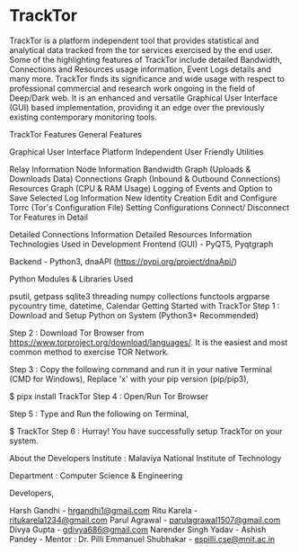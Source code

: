 # TrackTor
TrackTor is a platform independent tool that provides statistical and analytical data tracked from the tor services exercised by the end user. Some of the highlighting features of TrackTor include detailed Bandwidth, Connections and Resources usage information, Event Logs details and many more. TrackTor finds its significance and wide usage with respect to professional commercial and research work ongoing in the field of Deep/Dark web. It is an enhanced and versatile Graphical User Interface (GUI) based implementation, providing it an edge over the previously existing contemporary monitoring tools.

TrackTor Features
General Features

Graphical User Interface
Platform Independent
User Friendly
Utilities

Relay Information
Node Information
Bandwidth Graph (Uploads & Downloads Data)
Connections Graph (Inbound & Outbound Connections)
Resources Graph (CPU & RAM Usage)
Logging of Events and Option to Save Selected Log Information
New Identity Creation
Edit and Configure Torrc (Tor's Configuration File)
Setting Configurations
Connect/ Disconnect Tor
Features in Detail

Detailed Connections Information
Detailed Resources Information
Technologies Used in Development
Frontend (GUI) - PyQT5, Pyqtgraph

Backend - Python3, dnaAPI (https://pypi.org/project/dnaApi/)

Python Modules & Libraries Used

psutil,
getpass
sqlite3
threading
numpy
collections
functools
argparse
pycountry
time, datetime, Calendar
Getting Started with TrackTor
Step 1 : Download and Setup Python on System (Python3+ Recommended)

Step 2 : Download Tor Browser from https://www.torproject.org/download/languages/. It is the easiest and most common method to exercise TOR Network.

Step 3 : Copy the following command and run it in your native Terminal (CMD for Windows), Replace 'x' with your pip version (pip/pip3),

$ pipx install TrackTor
Step 4 : Open/Run Tor Browser

Step 5 : Type and Run the following on Terminal,

$ TrackTor
Step 6 : Hurray! You have successfully setup TrackTor on your system.

About the Developers
Institute : Malaviya National Institute of Technology

Department : Computer Science & Engineering

Developers,

Harsh Gandhi - hrgandhi1@gmail.com
Ritu Karela - ritukarela1234@gmail.com
Parul Agrawal - parulagrawal1507@gmail.com
Divya Gupta - gdivya686@gmail.com
Narender Singh Yadav - 
Ashish Pandey - 
Mentor : Dr. Pilli Emmanuel Shubhakar - espilli.cse@mnit.ac.in
